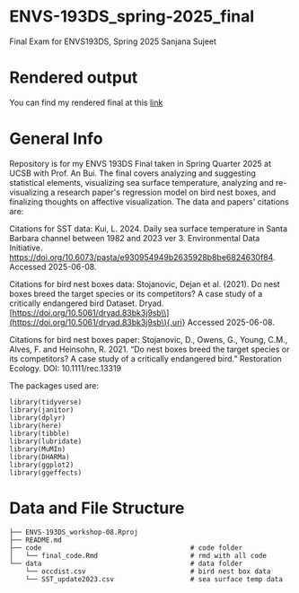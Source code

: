 # ENVS-193DS_spring-2025_final

Final Exam for ENVS193DS, Spring 2025 Sanjana Sujeet

# Rendered output

You can find my rendered final at this [link](https://sanjanasujeet.github.io/ENVS-193DS_spring-2025_final/code/final_code)


# General Info

Repository is for my ENVS 193DS Final taken in Spring Quarter 2025 at UCSB with Prof. An Bui. The final covers analyzing and suggesting statistical elements, visualizing sea surface temperature, analyzing and re-visualizing a research paper's regression model on bird nest boxes, and finalizing thoughts on affective visualization. The data and papers' citations are:

Citations for SST data: Kui, L. 2024. Daily sea surface temperature in Santa Barbara channel between 1982 and 2023 ver 3. Environmental Data Initiative. <https://doi.org/10.6073/pasta/e930954949b2635928b8be6824630f84>. Accessed 2025-06-08.

Citations for bird nest boxes data: Stojanovic, Dejan et al. (2021). Do nest boxes breed the target species or its competitors? A case study of a critically endangered bird Dataset. Dryad. [https://doi.org/10.5061/dryad.83bk3j9sb\\](https://doi.org/10.5061/dryad.83bk3j9sb\){.uri} Accessed 2025-06-08.

Citations for bird nest boxes paper: Stojanovic, D., Owens, G., Young, C.M., Alves, F. and Heinsohn, R. 2021. “Do nest boxes breed the target species or its competitors? A case study of a critically endangered bird.” Restoration Ecology. DOI: 10.1111/rec.13319



The packages used are: 
```
library(tidyverse)
library(janitor)
library(dplyr)
library(here)
library(tibble)
library(lubridate)
library(MuMIn)
library(DHARMa)
library(ggplot2)
library(ggeffects)
```

# Data and File Structure
```
├── ENVS-193DS_workshop-08.Rproj
├── README.md
├── code                                     # code folder
│   └── final_code.Rmd                       # rmd with all code
└── data                                     # data folder
    └── occdist.csv                          # bird nest box data
    └── SST_update2023.csv                   # sea surface temp data
```
